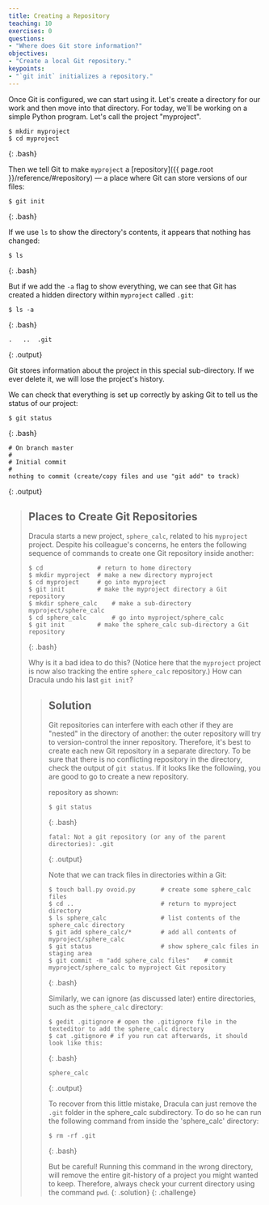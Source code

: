 ```yaml
---
title: Creating a Repository
teaching: 10
exercises: 0
questions:
- "Where does Git store information?"
objectives:
- "Create a local Git repository."
keypoints:
- "`git init` initializes a repository."
---
```


Once Git is configured, we can start using it.
Let's create a directory for our work and then move into that directory.
For today, we'll be working on a simple Python program.
Let's call the project "myproject".

~~~
$ mkdir myproject
$ cd myproject
~~~
{: .bash}

Then we tell Git to make `myproject` a [repository]({{ page.root }}/reference/#repository)
— a place where Git can store versions of our files:

~~~
$ git init
~~~
{: .bash}

If we use `ls` to show the directory's contents,
it appears that nothing has changed:

~~~
$ ls
~~~
{: .bash}

But if we add the `-a` flag to show everything,
we can see that Git has created a hidden directory within `myproject` called `.git`:

~~~
$ ls -a
~~~
{: .bash}

~~~
.	..	.git
~~~
{: .output}

Git stores information about the project in this special sub-directory.
If we ever delete it, we will lose the project's history.

We can check that everything is set up correctly
by asking Git to tell us the status of our project:

~~~
$ git status
~~~
{: .bash}

~~~
# On branch master
#
# Initial commit
#
nothing to commit (create/copy files and use "git add" to track)
~~~
{: .output}

> ## Places to Create Git Repositories
>
> Dracula starts a new project, `sphere_calc`, related to his `myproject` project.
> Despite his colleague's concerns, he enters the following sequence of commands to
> create one Git repository inside another:
>
> ~~~
> $ cd               # return to home directory
> $ mkdir myproject  # make a new directory myproject
> $ cd myproject     # go into myproject
> $ git init         # make the myproject directory a Git repository
> $ mkdir sphere_calc    # make a sub-directory myproject/sphere_calc
> $ cd sphere_calc       # go into myproject/sphere_calc
> $ git init         # make the sphere_calc sub-directory a Git repository
> ~~~
> {: .bash}
>
> Why is it a bad idea to do this? (Notice here that the `myproject` project is now also tracking the entire `sphere_calc` repository.)
> How can Dracula undo his last `git init`?
>
> > ## Solution
> >
> > Git repositories can interfere with each other if they are "nested" in the
> > directory of another: the outer repository will try to version-control
> > the inner repository. Therefore, it's best to create each new Git
> > repository in a separate directory. To be sure that there is no conflicting
> > repository in the directory, check the output of `git status`. If it looks
> > like the following, you are good to go to create a new repository.
> >
> > repository as shown:
> >
> > ~~~
> > $ git status
> > ~~~
> > {: .bash}
> > ~~~
> > fatal: Not a git repository (or any of the parent directories): .git
> > ~~~
> > {: .output}
> >
> > Note that we can track files in directories within a Git:
> >
> > ~~~
> > $ touch ball.py ovoid.py       # create some sphere_calc files
> > $ cd ..                        # return to myproject directory
> > $ ls sphere_calc               # list contents of the sphere_calc directory
> > $ git add sphere_calc/*        # add all contents of myproject/sphere_calc
> > $ git status                   # show sphere_calc files in staging area
> > $ git commit -m "add sphere_calc files"    # commit myproject/sphere_calc to myproject Git repository
> > ~~~
> > {: .bash}
> >
> > Similarly, we can ignore (as discussed later) entire directories, such as the `sphere_calc` directory:
> >
> > ~~~
> > $ gedit .gitignore # open the .gitignore file in the texteditor to add the sphere_calc directory
> > $ cat .gitignore # if you run cat afterwards, it should look like this:
> > ~~~
> > {: .bash}
> >
> > ~~~
> > sphere_calc
> > ~~~
> > {: .output}
> >
> > To recover from this little mistake, Dracula can just remove the `.git`
> > folder in the sphere_calc subdirectory. To do so he can run the following command from inside the 'sphere_calc' directory:
> >
> > ~~~
> > $ rm -rf .git
> > ~~~
> > {: .bash}
> >
> > But be careful! Running this command in the wrong directory, will remove
> > the entire git-history of a project you might wanted to keep. Therefore, always check your current directory using the
> > command `pwd`.
> {: .solution}
{: .challenge}
